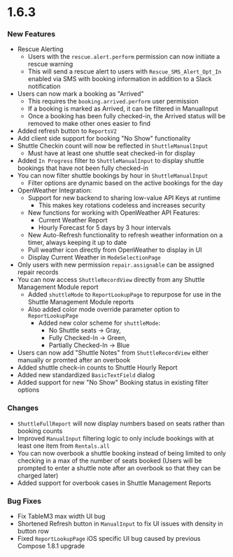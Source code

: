 # 1.6.3

### New Features
- Rescue Alerting
    - Users with the `rescue.alert.perform` permission can now initiate a rescue warning
    - This will send a rescue alert to users with `Rescue_SMS_Alert_Opt_In` enabled via SMS with booking information in addition to a Slack notification
- Users can now mark a booking as "Arrived"
    - This requires the `booking.arrived.perform` user permission
    - If a booking is marked as Arrived, it can be filtered in ManualInput
    - Once a booking has been fully checked-in, the Arrived status will be removed to make other ones easier to find
- Added refresh button to `ReportsV2`
- Add client side support for booking "No Show" functionality
- Shuttle Checkin count will now be reflected in `ShuttleManualInput`
    - Must have at least one shuttle seat checked-in for display
- Added `In Progress` filter to `ShuttleManualInput` to display shuttle bookings that have not been fully checked-in
- You can now filter shuttle bookings by hour in `ShuttleManualInput`
    - Filter options are dynamic based on the active bookings for the day
- OpenWeather Integration:
    - Support for new backend to sharing low-value API Keys at runtime
        - This makes key rotations codeless and increases security
    - New functions for working with OpenWeather API Features:
        - Current Weather Report
        - Hourly Forecast for 5 days by 3 hour intervals
    - New Auto-Refresh functionality to refresh weather information on a timer, always keeping it up to date
    - Pull weather icon directly from OpenWeather to display in UI
    - Display Current Weather in `ModeSelectionPage`
- Only users with new permission `repair.assignable` can be assigned repair records
- You can now access `ShuttleRecordView` directly from any Shuttle Management Module report
    - Added `shuttleMode` to `ReportLookupPage` to repurpose for use in the Shuttle Management Module reports
    - Also added color mode override parameter option to `ReportLookupPage`
        - Added new color scheme for `shuttleMode`:
            - No Shuttle seats -> Gray,
            - Fully Checked-In -> Green, 
            - Partially Checked-In -> Blue
- Users can now add "Shuttle Notes" from `ShuttleRecordView` either manually or promted after an overbook
- Added shuttle check-in counts to Shuttle Hourly Report
- Added new standardized `BasicTextField` dialog
- Added support for new "No Show" Booking status in existing filter options 

### Changes
- `ShuttleFullReport` will now display numbers based on seats rather than booking counts
- Improved `ManualInput` filtering logic to only include bookings with at least one item from `Rentals.all`
- You can now overbook a shuttle booking instead of being limited to only checking in a max of the number of seats booked (Users will be prompted to enter a shuttle note after an overbook so that they can be charged later)
- Added support for overbook cases in Shuttle Management Reports

### Bug Fixes
- Fix TableM3 max width UI bug
- Shortened Refresh button in `ManualInput` to fix UI issues with density in button row
- Fixed `ReportLookupPage` iOS specific UI bug caused by previous Compose 1.8.1 upgrade
